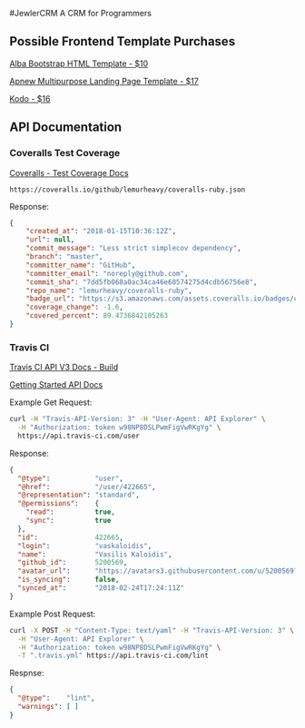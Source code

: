 #JewlerCRM
A CRM for Programmers


## Possible Frontend Template Purchases
[Alba Bootstrap HTML Template - $10](https://themeforest.net/item/alba-startupsoftware-html-template/20570883?s_rank=1)

[Apnew Multipurpose Landing Page Template - $17](https://themeforest.net/item/apnew-multipurpose-landing-page-template/16154013?s_rank=8)

[Kodo - $16](https://themeforest.net/item/kodo-business-app-template/18156327?s_rank=7)



## API Documentation

### Coveralls Test Coverage
[Coveralls - Test Coverage Docs](https://docs.coveralls.io/api-introduction)

`https://coveralls.io/github/lemurheavy/coveralls-ruby.json`

Response:

```json
{
	"created_at": "2018-01-15T10:36:12Z",
	"url": null,
	"commit_message": "Less strict simplecov dependency",
	"branch": "master",
	"committer_name": "GitHub",
	"committer_email": "noreply@github.com",
	"commit_sha": "7dd5fb068a0ac34ca46e68574275d4cdb56756e8",
	"repo_name": "lemurheavy/coveralls-ruby",
	"badge_url": "https://s3.amazonaws.com/assets.coveralls.io/badges/coveralls_89.svg",
	"coverage_change": -1.6,
	"covered_percent": 89.4736842105263
}
```
### Travis CI

[Travis CI API V3 Docs - Build](https://developer.travis-ci.com/resource/build#Build)

[Getting Started API Docs](https://developer.travis-ci.com/gettingstarted)

Example Get Request:

```bash
curl -H "Travis-API-Version: 3" -H "User-Agent: API Explorer" \
  -H "Authorization: token w98NP8DSLPwmFigVwRKgYg" \
  https://api.travis-ci.com/user
```

Response:

```json
{
  "@type":           "user",
  "@href":           "/user/422665",
  "@representation": "standard",
  "@permissions":    {
    "read":          true,
    "sync":          true
  },
  "id":              422665,
  "login":           "vaskaloidis",
  "name":            "Vasilis Kaloidis",
  "github_id":       5200569,
  "avatar_url":      "https://avatars3.githubusercontent.com/u/5200569?v=4",
  "is_syncing":      false,
  "synced_at":       "2018-02-24T17:24:11Z"
}
```

Example Post Request:

```bash
curl -X POST -H "Content-Type: text/yaml" -H "Travis-API-Version: 3" \
  -H "User-Agent: API Explorer" \
  -H "Authorization: token w98NP8DSLPwmFigVwRKgYg" \
  -T ".travis.yml" https://api.travis-ci.com/lint
```

Respnse:

```json
{
  "@type":    "lint",
  "warnings": [ ]
}
```